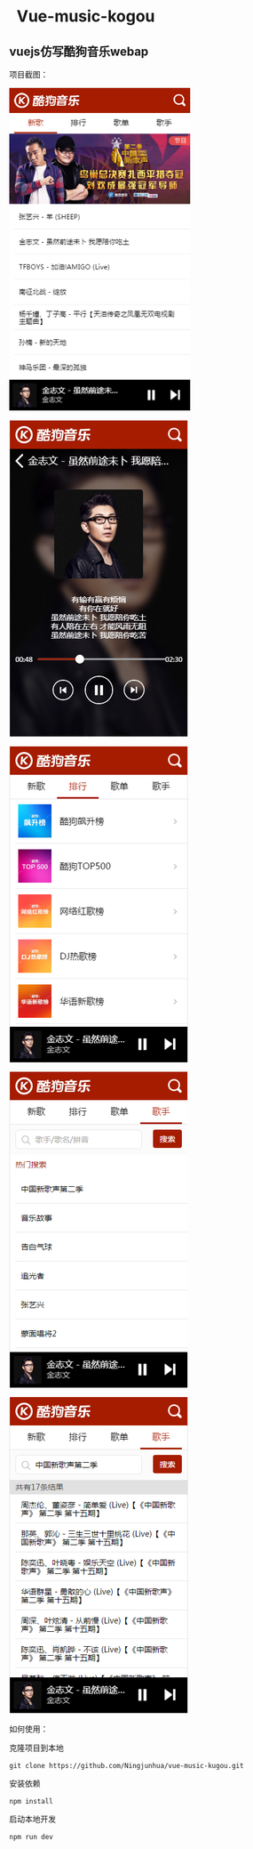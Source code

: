 
 
Vue-music-kogou
===================================
   vuejs仿写酷狗音乐webap
----------------------------


   项目截图：

![github](https://github.com/Ningjunhua/vue-music-kugou/blob/master/src/assets/1.png)

![github](https://github.com/Ningjunhua/vue-music-kugou/blob/master/src/assets/2.png)

![github](https://github.com/Ningjunhua/vue-music-kugou/blob/master/src/assets/3.png)

![github](https://github.com/Ningjunhua/vue-music-kugou/blob/master/src/assets/4.png)

![github](https://github.com/Ningjunhua/vue-music-kugou/blob/master/src/assets/5.png)








如何使用：

克隆项目到本地 
```
git clone https://github.com/Ningjunhua/vue-music-kugou.git
```
安装依赖
```
npm install 
```
启动本地开发
```
npm run dev 
```
